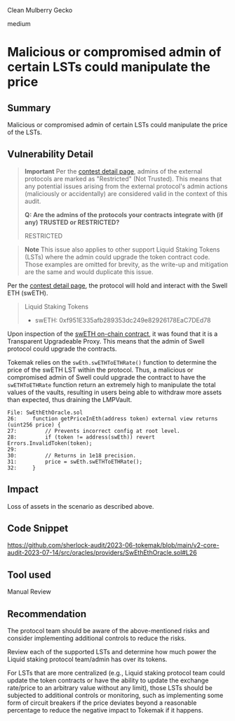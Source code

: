 Clean Mulberry Gecko

medium

# Malicious or compromised admin of certain LSTs could manipulate the price
## Summary

Malicious or compromised admin of certain LSTs could manipulate the price of the LSTs.

## Vulnerability Detail

> **Important**
> Per the [contest detail page](https://github.com/sherlock-audit/2023-06-tokemak-xiaoming9090/tree/main#q-are-the-admins-of-the-protocols-your-contracts-integrate-with-if-any-trusted-or-restricted), admins of the external protocols are marked as "Restricted" (Not Trusted). This means that any potential issues arising from the external protocol's admin actions (maliciously or accidentally) are considered valid in the context of this audit.
>
> **Q: Are the admins of the protocols your contracts integrate with (if any) TRUSTED or RESTRICTED?**
>
> RESTRICTED

> **Note**
> This issue also applies to other support Liquid Staking Tokens (LSTs) where the admin could upgrade the token contract code. Those examples are omitted for brevity, as the write-up and mitigation are the same and would duplicate this issue.

Per the [contest detail page](https://github.com/sherlock-audit/2023-06-tokemak-xiaoming9090/tree/main#q-which-erc20-tokens-do-you-expect-will-interact-with-the-smart-contracts), the protocol will hold and interact with the Swell ETH (swETH).

> Liquid Staking Tokens
>
> - swETH: 0xf951E335afb289353dc249e82926178EaC7DEd78

Upon inspection of the [swETH on-chain contract](https://etherscan.io/token/0xf951e335afb289353dc249e82926178eac7ded78#code), it was found that it is a Transparent Upgradeable Proxy. This means that the admin of Swell protocol could upgrade the contracts. 

Tokemak relies on the `swEth.swETHToETHRate()` function to determine the price of the swETH LST within the protocol. Thus, a malicious or compromised admin of Swell could upgrade the contract to have the `swETHToETHRate` function return an extremely high to manipulate the total values of the vaults, resulting in users being able to withdraw more assets than expected, thus draining the LMPVault.

```solidity
File: SwEthEthOracle.sol
26:     function getPriceInEth(address token) external view returns (uint256 price) {
27:         // Prevents incorrect config at root level.
28:         if (token != address(swEth)) revert Errors.InvalidToken(token);
29: 
30:         // Returns in 1e18 precision.
31:         price = swEth.swETHToETHRate();
32:     }
```

## Impact

Loss of assets in the scenario as described above.

## Code Snippet

https://github.com/sherlock-audit/2023-06-tokemak/blob/main/v2-core-audit-2023-07-14/src/oracles/providers/SwEthEthOracle.sol#L26

## Tool used

Manual Review

## Recommendation

The protocol team should be aware of the above-mentioned risks and consider implementing additional controls to reduce the risks. 

Review each of the supported LSTs and determine how much power the Liquid staking protocol team/admin has over its tokens.

For LSTs that are more centralized (e.g., Liquid staking protocol team could update the token contracts or have the ability to update the exchange rate/price to an arbitrary value without any limit), those LSTs should be subjected to additional controls or monitoring, such as implementing some form of circuit breakers if the price deviates beyond a reasonable percentage to reduce the negative impact to Tokemak if it happens.